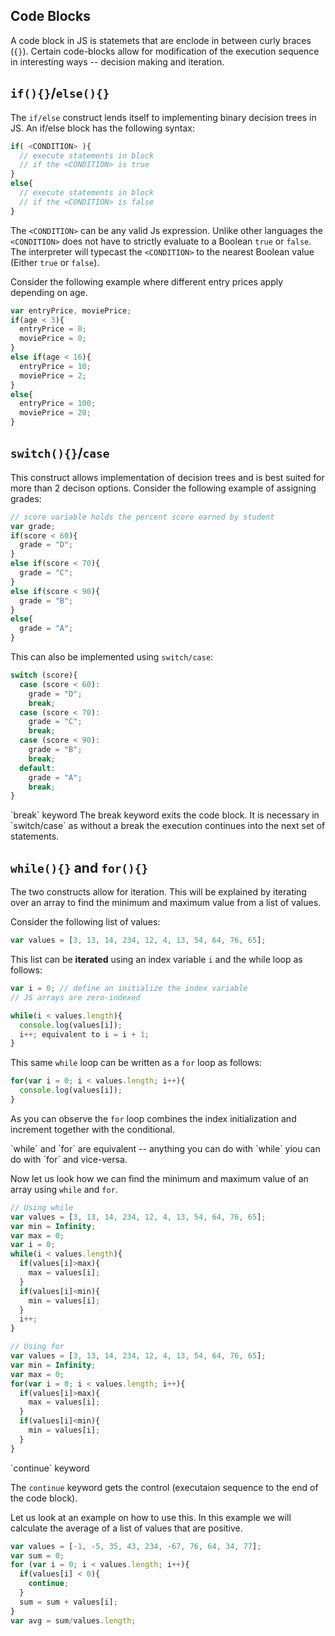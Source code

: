## Code Blocks
A code block in JS is statemets that are enclode in between curly braces
(`{}`). Certain code-blocks allow for modification of the execution
sequence in interesting ways -- decision making and iteration.

## `if(){}`/`else(){}`
The `if/else` construct lends itself to implementing binary decision
trees in JS. An if/else block has the following syntax:

```js
if( <CONDITION> ){
  // execute statements in block
  // if the <CONDITION> is true
}
else{
  // execute statements in block
  // if the <CONDITION> is false
}
```

The `<CONDITION>` can be any valid Js expression. Unlike other languages
the `<CONDITION>` does not have to strictly evaluate to a Boolean `true` or
`false`. The interpreter will typecast the `<CONDITION>` to the nearest
Boolean value (Either `true` or `false`).

Consider the following example where different entry prices apply
depending on age.

```js
var entryPrice, moviePrice;
if(age < 3){
  entryPrice = 0;
  moviePrice = 0;
}
else if(age < 16){
  entryPrice = 10;
  moviePrice = 2;
}
else{
  entryPrice = 100;
  moviePrice = 20;
}

```

## `switch(){}`/`case`
This construct allows implementation of decision trees and is best
suited for more than 2 decison options. Consider the following example
of assigning grades:

```js
// score variable holds the percent score earned by student
var grade;
if(score < 60){
  grade = "D";
}
else if(score < 70){
  grade = "C";
}
else if(score < 90){
  grade = "B";
}
else{
  grade = "A";
}
```

This can also be implemented using `switch/case`:

```js
switch (score){
  case (score < 60):
    grade = "D";
    break;
  case (score < 70):
    grade = "C";
    break;
  case (score < 90):
    grade = "B";
    break;
  default:
    grade = "A";
    break;
}

```

<div class='notes'>
`break` keyword
The break keyword exits the code block. It is necessary in `switch/case`
as without a break the execution continues into the next set of
statements.
</div>

## `while(){}` and `for(){}`
The two constructs allow for iteration. This will be explained by
iterating over an array to find the minimum and maximum value from a
list of values.

Consider the following list of values:

```js
var values = [3, 13, 14, 234, 12, 4, 13, 54, 64, 76, 65];
```

This list can be **iterated** using an index variable `i` and the while
loop as follows:

```js
var i = 0; // define an initialize the index variable
// JS arrays are zero-indexed

while(i < values.length){
  console.log(values[i]);
  i++; equivalent to i = i + 1;
}
```

This same `while` loop can be written as a `for` loop as follows:

```js
for(var i = 0; i < values.length; i++){
  console.log(values[i]);
}
```

As you can observe the `for` loop combines the index initialization and
increment together with the conditional.

<div class='notes'>
  `while` and `for` are equivalent -- anything you can do with `while`
yiou can do with `for` and vice-versa.
</div>



Now let us look how we can find the minimum and maximum value of an
array using `while` and `for`.

```js
// Using while
var values = [3, 13, 14, 234, 12, 4, 13, 54, 64, 76, 65];
var min = Infinity;
var max = 0;
var i = 0;
while(i < values.length){
  if(values[i]>max){
    max = values[i];
  }
  if(values[i]<min){
    min = values[i];
  }
  i++;
}
```

```js
// Using for
var values = [3, 13, 14, 234, 12, 4, 13, 54, 64, 76, 65];
var min = Infinity;
var max = 0;
for(var i = 0; i < values.length; i++){
  if(values[i]>max){
    max = values[i];
  }
  if(values[i]<min){
    min = values[i];
  }
}
```

<div class='notes'>
`continue` keyword

The `continue` keyword gets the control (executaion sequence to the end
of the code block).

Let us look at an example on how to use this. In this example we will
calculate the average of a list of values that are positive.

```js
var values = [-1, -5, 35, 43, 234, -67, 76, 64, 34, 77];
var sum = 0;
for (var i = 0; i < values.length; i++){
  if(values[i] < 0){
    continue;
  }
  sum = sum + values[i];
}
var avg = sum/values.length;
``` 
</div>
